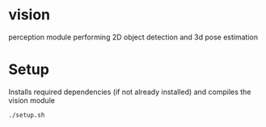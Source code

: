 # vision

perception module performing 2D object detection and 3d pose estimation

# Setup

Installs required dependencies (if not already installed) and compiles the vision module

```bash
./setup.sh
```
